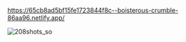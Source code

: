 https://65cb8ad5bf15fe1723844f8c--boisterous-crumble-86aa96.netlify.app/

![208shots_so](https://github.com/Blackmonys25/Arsenal/assets/152702940/0647da08-8033-44ea-b3e7-675b4728ebf1)
